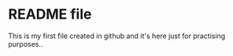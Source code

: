 # README file


This is my first file created in github and it's here just for practising purposes..
